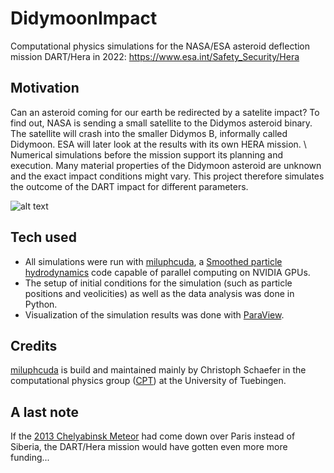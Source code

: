 # DidymoonImpact
Computational physics simulations for the NASA/ESA asteroid deflection mission DART/Hera in 2022: 
https://www.esa.int/Safety_Security/Hera

## Motivation
Can an asteroid coming for our earth be redirected by a satelite impact? To find out, NASA is sending a small satellite to the Didymos asteroid binary. The satellite will crash into the smaller Didymos B, informally called Didymoon. ESA will later look at the results with its own HERA mission. \\
Numerical simulations before the mission support its planning and execution. Many material properties of the Didymoon asteroid are unknown and the exact impact conditions might vary. This project therefore simulates the outcome of the DART impact for different parameters.

![alt text](https://www.esa.int/var/esa/storage/images/esa_multimedia/images/2018/06/dart_impact/17534515-2-eng-GB/DART_impact_pillars.jpg)

## Tech used
- All simulations were run with [miluphcuda](https://github.com/christophmschaefer/miluphcuda), a [Smoothed particle hydrodynamics](https://en.wikipedia.org/wiki/Smoothed-particle_hydrodynamics) code capable of parallel computing on NVIDIA GPUs. 
- The setup of initial conditions for the simulation (such as particle positions and veolicities) as well as the data analysis was done in Python.
- Visualization of the simulation results was done with [ParaView](https://www.paraview.org/).

## Credits
[miluphcuda](https://github.com/christophmschaefer/miluphcuda) is build and maintained mainly by Christoph Schaefer in the computational physics group ([CPT](https://uni-tuebingen.de/fakultaeten/mathematisch-naturwissenschaftliche-fakultaet/fachbereiche/physik/institute/astronomie-astrophysik/institut/computational-physics/willkommen/)) at the University of Tuebingen.

## A last note
If the [2013 Chelyabinsk Meteor](https://www.youtube.com/watch?v=tq02C_3FvFo) had come down over Paris instead of Siberia, the DART/Hera mission would have gotten even more more funding...
